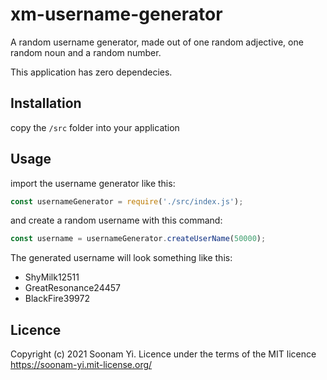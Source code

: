 # xm-username-generator 

A random username generator, made out of one random adjective, one random noun and a random number.

This application has zero dependecies.

## Installation 

copy the `/src` folder into your application 

## Usage

import the username generator like this:

```js
const usernameGenerator = require('./src/index.js');
```

and create a random username with this command:

```js
const username = usernameGenerator.createUserName(50000);
````

The generated username will look something like this:
- ShyMilk12511
- GreatResonance24457
- BlackFire39972

## Licence 

Copyright (c) 2021 Soonam Yi. Licence under the terms of the MIT licence https://soonam-yi.mit-license.org/
